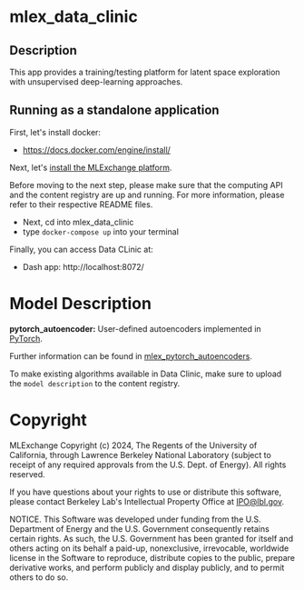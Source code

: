 # mlex_data_clinic

## Description
This app provides a training/testing platform for latent space exploration with
unsupervised deep-learning approaches.

## Running as a standalone application
First, let's install docker:

* https://docs.docker.com/engine/install/

Next, let's [install the MLExchange platform](https://github.com/mlexchange/mlex).

Before moving to the next step, please make sure that the computing API and the content
registry are up and running. For more information, please refer to their respective
README files.
* Next, cd into mlex_data_clinic
* type `docker-compose up` into your terminal

Finally, you can access Data CLinic at:
* Dash app: http://localhost:8072/

# Model Description
**pytorch_autoencoder:** User-defined autoencoders implemented in [PyTorch](https://pytorch.org).

Further information can be found in [mlex_pytorch_autoencoders](https://github.com/mlexchange/mlex_pytorch_autoencoders/tree/main).

To make existing algorithms available in Data Clinic, make sure to upload the `model description` to the content registry.

# Copyright
MLExchange Copyright (c) 2024, The Regents of the University of California, through Lawrence Berkeley National Laboratory (subject to receipt of any required approvals from the U.S. Dept. of Energy). All rights reserved.

If you have questions about your rights to use or distribute this software, please contact Berkeley Lab's Intellectual Property Office at IPO@lbl.gov.

NOTICE.  This Software was developed under funding from the U.S. Department of Energy and the U.S. Government consequently retains certain rights.  As such, the U.S. Government has been granted for itself and others acting on its behalf a paid-up, nonexclusive, irrevocable, worldwide license in the Software to reproduce, distribute copies to the public, prepare derivative works, and perform publicly and display publicly, and to permit others to do so.
